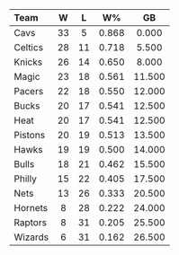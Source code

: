 | Team                             |  W  |  L  |  W%   |   GB   |
|:---------------------------------|:---:|:---:|:-----:|:------:|
| [](/r/clevelandcavs) Cavs        | 33  |  5  | 0.868 | 0.000  |
| [](/r/bostonceltics) Celtics     | 28  | 11  | 0.718 | 5.500  |
| [](/r/nyknicks) Knicks           | 26  | 14  | 0.650 | 8.000  |
| [](/r/orlandomagic) Magic        | 23  | 18  | 0.561 | 11.500 |
| [](/r/pacers) Pacers             | 22  | 18  | 0.550 | 12.000 |
| [](/r/mkebucks) Bucks            | 20  | 17  | 0.541 | 12.500 |
| [](/r/heat) Heat                 | 20  | 17  | 0.541 | 12.500 |
| [](/r/detroitpistons) Pistons    | 20  | 19  | 0.513 | 13.500 |
| [](/r/atlantahawks) Hawks        | 19  | 19  | 0.500 | 14.000 |
| [](/r/chicagobulls) Bulls        | 18  | 21  | 0.462 | 15.500 |
| [](/r/sixers) Philly             | 15  | 22  | 0.405 | 17.500 |
| [](/r/gonets) Nets               | 13  | 26  | 0.333 | 20.500 |
| [](/r/charlottehornets) Hornets  |  8  | 28  | 0.222 | 24.000 |
| [](/r/torontoraptors) Raptors    |  8  | 31  | 0.205 | 25.500 |
| [](/r/washingtonwizards) Wizards |  6  | 31  | 0.162 | 26.500 |